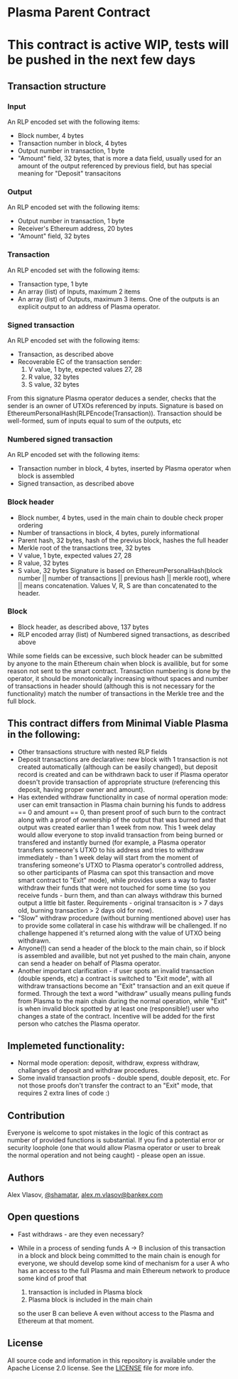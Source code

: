 # Plasma Parent Contract

# This contract is active WIP, tests will be pushed in the next few days

## Transaction structure

### Input
An RLP encoded set with the following items:
- Block number, 4 bytes
- Transaction number in block, 4 bytes
- Output number in transaction, 1 byte
- "Amount" field, 32 bytes, that is more a data field, usually used for an amount of the output referenced by previous field, but has special meaning for "Deposit" transacitons

### Output
An RLP encoded set with the following items:
- Output number in transaction, 1 byte
- Receiver's Ethereum address, 20 bytes
- "Amount" field, 32 bytes

### Transaction 
An RLP encoded set with the following items:
- Transaction type, 1 byte
- An array (list) of Inputs, maximum 2 items
- An array (list) of Outputs, maximum 3 items. One of the outputs is an explicit output to an address of Plasma operator.

### Signed transaction 
An RLP encoded set with the following items:
- Transaction, as described above
- Recoverable EC of the transaction sender:
   1) V value, 1 byte, expected values 27, 28
   2) R value, 32 bytes
   3) S value, 32 bytes

From this signature Plasma operator deduces a sender, checks that the sender is an owner of UTXOs referenced by inputs. Signature is based on EthereumPersonalHash(RLPEncode(Transaction)). Transaction should be well-formed, sum of inputs equal to sum of the outputs, etc 

### Numbered signed transaction 
An RLP encoded set with the following items:
- Transaction number in block, 4 bytes, inserted by Plasma operator when block is assembled
- Signed transaction, as described above

### Block header
- Block number, 4 bytes, used in the main chain to double check proper ordering
- Number of transactions in block, 4 bytes, purely informational
- Parent hash, 32 bytes, hash of the previus block, hashes the full header
- Merkle root of the transactions tree, 32 bytes
- V value, 1 byte, expected values 27, 28
- R value, 32 bytes
- S value, 32 bytes
Signature is based on EthereumPersonalHash(block number || number of transactions || previous hash || merkle root), where || means concatenation. Values V, R, S are than concatenated to the header.

### Block
- Block header, as described above, 137 bytes
- RLP encoded array (list) of Numbered signed transactions, as described above

While some fields can be excessive, such block header can be submitted by anyone to the main Ethereum chain when block is availible, but for some reason not sent to the smart contract. Transaction numbering is done by the operator, it should be monotonically increasing without spaces and number of transactions in header should (although this is not necessary for the functionality) match the number of transactions in the Merkle tree and the full block.

## This contract differs from Minimal Viable Plasma in the following:

- Other transactions structure with nested RLP fields
- Deposit transactions are declarative: new block with 1 transaction is not created automatically (although can be easily changed), but deposit record is created and can be withdrawn back to user if Plasma operator doesn't provide transaction of appropriate structure (referencing this deposit, having proper owner and amount).
- Has extended withdraw functionality in case of normal operation mode: user can emit transaction in Plasma chain burning his funds to address == 0 and amount == 0, than present proof of such burn to the contract along with a proof of ownership of the output that was burned and that output was created earlier than 1 week from now. This 1 week delay would allow everyone to stop invalid transaction from being burned or transfered and instantly burned (for example, a Plasma operator transfers someone's UTXO to his address and tries to withdraw immediately - than 1 week delay will start from the moment of transfering someone's UTXO to Plasma operator's controlled address, so other participants of Plasma can spot this transaction and move smart contract to "Exit" mode), while provides users a way to faster withdraw their funds that were not touched for some time (so you receive funds - burn them, and than can always withdraw this burned output a little bit faster. Requirements - original transaciton is > 7 days old, burning transaction > 2 days old for now).
- "Slow" withdraw procedure (without burning mentioned above) user has to provide some collateral in case his withdraw will be challenged. If no challenge happened it's returned along with the value of UTXO being withdrawn.
- Anyone(!) can send a header of the block to the main chain, so if block is assembled and availible, but not yet pushed to the main chain, anyone can send a header on behalf of Plasma operator.
- Another important clarification - if user spots an invalid transaction (double spends, etc) a contract is switched to "Exit mode", with all withdraw transactions become an "Exit" transaction and an exit queue if formed. Through the text a word "withdraw" usually means pulling funds from Plasma to the main chain during the normal operation, while "Exit" is when invalid block spotted by at least one (responsible!) user who changes a state of the contract. Incentive will be added for the first person who catches the Plasma operator.


## Implemeted functionality:

- Normal mode operation: deposit, withdraw, express withdraw, challanges of deposit and withdraw procedures.
- Some invalid transaction proofs - double spend, double deposit, etc. For not those proofs don't transfer the contract to an "Exit" mode, that requires 2 extra lines of code :)

## Contribution

Everyone is welcome to spot mistakes in the logic of this contract as number of provided functions is substantial. If you find a potential error or security loophole (one that would allow Plasma operator or user to break the normal operation and not being caught) - please open an issue.

## Authors

Alex Vlasov, [@shamatar](https://github.com/shamatar),  alex.m.vlasov@bankex.com

## Open questions

- Fast withdraws - are they even necessary?
- While in a process of sending funds A -> B inclusion of this transaction in a block and block being committed to the main chain is enough for everyone, we should develop some kind of mechanism for a user A who has an access to the full Plasma and main Ethereum network to produce some kind of proof that 
  1) transaction is included in Plasma block 
  2) Plasma block is included in the main chain
  
  so the user B can believe A even without access to the Plasma and Ethereum at that moment.

## License

All source code and information in this repository is available under the Apache License 2.0 license. See the [LICENSE](https://github.com/BANKEX/PlasmaParentContract/blob/master/LICENSE) file for more info.